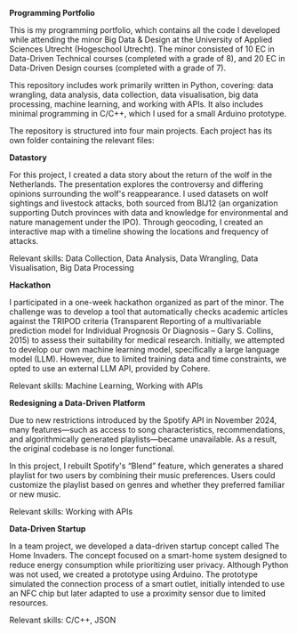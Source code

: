 **Programming Portfolio**

This is my programming portfolio, which contains all the code I developed while attending the minor Big Data & Design at the University of Applied Sciences Utrecht (Hogeschool Utrecht). The minor consisted of 10 EC in Data-Driven Technical courses (completed with a grade of 8), and 20 EC in Data-Driven Design courses (completed with a grade of 7).

This repository includes work primarily written in Python, covering: data wrangling, data analysis, data collection, data visualisation, big data processing, machine learning, and working with APIs. It also includes minimal programming in C/C++, which I used for a small Arduino prototype.

The repository is structured into four main projects. Each project has its own folder containing the relevant files:

**Datastory**

For this project, I created a data story about the return of the wolf in the Netherlands. The presentation explores the controversy and differing opinions surrounding the wolf's reappearance. I used datasets on wolf sightings and livestock attacks, both sourced from BIJ12 (an organization supporting Dutch provinces with data and knowledge for environmental and nature management under the IPO). Through geocoding, I created an interactive map with a timeline showing the locations and frequency of attacks.

Relevant skills: Data Collection, Data Analysis, Data Wrangling, Data Visualisation, Big Data Processing

**Hackathon**

I participated in a one-week hackathon organized as part of the minor. The challenge was to develop a tool that automatically checks academic articles against the TRIPOD criteria (Transparent Reporting of a multivariable prediction model for Individual Prognosis Or Diagnosis – Gary S. Collins, 2015) to assess their suitability for medical research. Initially, we attempted to develop our own machine learning model, specifically a large language model (LLM). However, due to limited training data and time constraints, we opted to use an external LLM API, provided by Cohere.

Relevant skills: Machine Learning, Working with APIs

**Redesigning a Data-Driven Platform**

Due to new restrictions introduced by the Spotify API in November 2024, many features—such as access to song characteristics, recommendations, and algorithmically generated playlists—became unavailable. As a result, the original codebase is no longer functional.

In this project, I rebuilt Spotify's “Blend” feature, which generates a shared playlist for two users by combining their music preferences. Users could customize the playlist based on genres and whether they preferred familiar or new music.

Relevant skills: Working with APIs

**Data-Driven Startup**

In a team project, we developed a data-driven startup concept called The Home Invaders. The concept focused on a smart-home system designed to reduce energy consumption while prioritizing user privacy. Although Python was not used, we created a prototype using Arduino. The prototype simulated the connection process of a smart outlet, initially intended to use an NFC chip but later adapted to use a proximity sensor due to limited resources.

Relevant skills: C/C++, JSON
